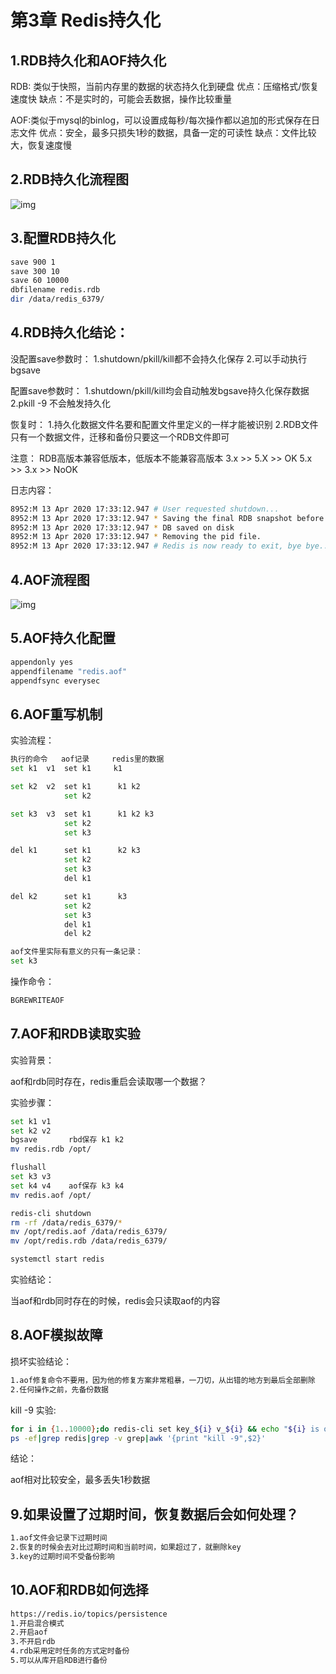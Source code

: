 # 第3章 Redis持久化

## 1.RDB持久化和AOF持久化

RDB: 类似于快照，当前内存里的数据的状态持久化到硬盘
优点：压缩格式/恢复速度快
缺点：不是实时的，可能会丢数据，操作比较重量

AOF:类似于mysql的binlog，可以设置成每秒/每次操作都以追加的形式保存在日志文件
优点：安全，最多只损失1秒的数据，具备一定的可读性
缺点：文件比较大，恢复速度慢

## 2.RDB持久化流程图

![img](./attachments/1722166842251-3bf1898d-b8ef-496f-9faa-2ebf3a08e130.webp)

## 3.配置RDB持久化

```bash
save 900 1
save 300 10
save 60 10000
dbfilename redis.rdb
dir /data/redis_6379/
```

## 4.RDB持久化结论：

没配置save参数时：
1.shutdown/pkill/kill都不会持久化保存
2.可以手动执行bgsave

配置save参数时：
1.shutdown/pkill/kill均会自动触发bgsave持久化保存数据
2.pkill -9 不会触发持久化

恢复时：
1.持久化数据文件名要和配置文件里定义的一样才能被识别
2.RDB文件只有一个数据文件，迁移和备份只要这一个RDB文件即可

注意：
RDB高版本兼容低版本，低版本不能兼容高版本
3.x >> 5.X >> OK 
5.x >> 3.x >> NoOK

日志内容：

```bash
8952:M 13 Apr 2020 17:33:12.947 # User requested shutdown...
8952:M 13 Apr 2020 17:33:12.947 * Saving the final RDB snapshot before exiting.
8952:M 13 Apr 2020 17:33:12.947 * DB saved on disk
8952:M 13 Apr 2020 17:33:12.947 * Removing the pid file.
8952:M 13 Apr 2020 17:33:12.947 # Redis is now ready to exit, bye bye...
```

## 4.AOF流程图

![img](./attachments/1722166842234-cdbc2a8e-94d5-46f2-a5a3-3807e40a7e1a.webp)

## 5.AOF持久化配置

```bash
appendonly yes
appendfilename "redis.aof"
appendfsync everysec
```

## 6.AOF重写机制

实验流程：

```bash
执行的命令   aof记录     redis里的数据
set k1  v1  set k1     k1

set k2  v2  set k1      k1 k2 
            set k2

set k3  v3  set k1      k1 k2 k3 
            set k2  
            set k3

del k1      set k1      k2 k3
            set k2  
            set k3 
            del k1

del k2      set k1      k3 
            set k2  
            set k3 
            del k1 
            del k2

aof文件里实际有意义的只有一条记录：
set k3
```

操作命令：

```bash
BGREWRITEAOF
```

## 7.AOF和RDB读取实验

实验背景：

aof和rdb同时存在，redis重启会读取哪一个数据？

实验步骤：

```bash
set k1 v1
set k2 v2 
bgsave       rbd保存 k1 k2  
mv redis.rdb /opt/

flushall
set k3 v3 
set k4 v4    aof保存 k3 k4
mv redis.aof /opt/

redis-cli shutdown
rm -rf /data/redis_6379/*
mv /opt/redis.aof /data/redis_6379/
mv /opt/redis.rdb /data/redis_6379/

systemctl start redis
```

实验结论：

当aof和rdb同时存在的时候，redis会只读取aof的内容

## 8.AOF模拟故障

损坏实验结论：

```bash
1.aof修复命令不要用，因为他的修复方案非常粗暴，一刀切，从出错的地方到最后全部删除
2.任何操作之前，先备份数据
```

kill -9 实验:

```bash
for i in {1..10000};do redis-cli set key_${i} v_${i} && echo "${i} is ok";done
ps -ef|grep redis|grep -v grep|awk '{print "kill -9",$2}'
```

结论：

aof相对比较安全，最多丢失1秒数据

## 9.如果设置了过期时间，恢复数据后会如何处理？

```bash
1.aof文件会记录下过期时间
2.恢复的时候会去对比过期时间和当前时间，如果超过了，就删除key
3.key的过期时间不受备份影响
```

## 10.AOF和RDB如何选择

```bash
https://redis.io/topics/persistence
1.开启混合模式
2.开启aof
3.不开启rdb
4.rdb采用定时任务的方式定时备份
5.可以从库开启RDB进行备份
```